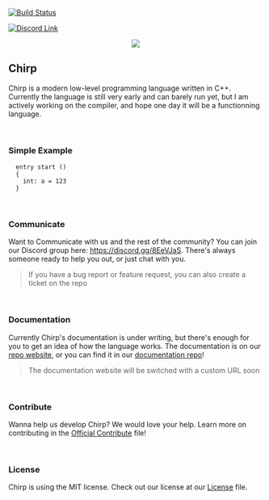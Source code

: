 [![Build Status](https://travis-ci.org/binkiklou/Chirp.svg?branch=master)](https://travis-ci.org/binkiklou/Chirp)

[![Discord Link](http://munchii.me/Data/Discord%20Button.svg)](https://discord.gg/8EeVJaS)

<p align = 'center'>
  <img src = 'https://camo.githubusercontent.com/641f171b8217bb22d5951086a25c7c7a037a106c/68747470733a2f2f63646e2e646973636f72646170702e636f6d2f6174746163686d656e74732f3530363135323839363631383935343831322f3538323035313338303737373435313534312f4368697270536d616c6c49636f6e2e706e67'>
</p>

## Chirp

Chirp is a modern low-level programming language written in C++. Currently the language is still very early and can barely run yet, but I am actively working on the compiler, and hope one day it will be a functionning language.

<br>

### Simple Example

```chirp
  entry start ()
  {
    int: a = 123
  }
```

<br>

### Communicate

Want to Communicate with us and the rest of the community? You can join our Discord group here: https://discord.gg/8EeVJaS. There's always someone ready to help you out, or just chat with you.

> If you have a bug report or feature request, you can also create a ticket on the repo

<br>

### Documentation

Currently Chirp's documentation is under writing, but there's enough for you to get an idea of how the language works. The
documentation is on our [repo website](https://binkiklou.github.io/Chirp-Website/#/), or you can find it in our [documentation repo](https://github.com/binkiklou/Chirp-Website)!

> The documentation website will be switched with a custom URL soon

<br>

### Contribute

Wanna help us develop Chirp? We would love your help.
Learn more on contributing in the [Official Contribute](Contributing.md) file!

<br>

### License

Chirp is using the MIT license. Check out our license at our [License](https://github.com/binkiklou/Chirp/blob/master/LICENSE) file.
